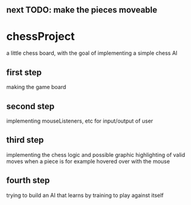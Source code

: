 ## next TODO: make the pieces moveable

# chessProject
a little chess board, with the goal of implementing a simple chess AI

## first step
making the game board

## second step 
implementing mouseListeners, etc for input/output of user

## third step 
implementing the chess logic and possible graphic highlighting of valid moves when a piece is for example hovered over with the mouse

## fourth step
trying to build an AI that learns by training to play against itself
